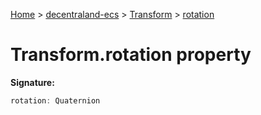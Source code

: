 [Home](./index) &gt; [decentraland-ecs](./decentraland-ecs.md) &gt; [Transform](./decentraland-ecs.transform.md) &gt; [rotation](./decentraland-ecs.transform.rotation.md)

# Transform.rotation property


**Signature:**
```javascript
rotation: Quaternion
```
